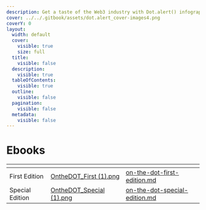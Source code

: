 ```yaml
---
description: Get a taste of the Web3 industry with Dot.alert() infographics.
cover: ../../.gitbook/assets/dot.alert_cover-images4.png
coverY: 0
layout:
  width: default
  cover:
    visible: true
    size: full
  title:
    visible: false
  description:
    visible: true
  tableOfContents:
    visible: true
  outline:
    visible: false
  pagination:
    visible: false
  metadata:
    visible: false
---
```


# Ebooks

<table data-card-size="large" data-view="cards"><thead><tr><th></th><th data-hidden data-card-cover data-type="files"></th><th data-hidden data-card-target data-type="content-ref"></th></tr></thead><tbody><tr><td>                               First Edition</td><td><a href="../../.gitbook/assets/OntheDOT_First (1).png">OntheDOT_First (1).png</a></td><td><a href="on-the-dot-first-edition.md">on-the-dot-first-edition.md</a></td></tr><tr><td>                             Special Edition</td><td><a href="../../.gitbook/assets/OntheDOT_Special (1).png">OntheDOT_Special (1).png</a></td><td><a href="on-the-dot-special-edition.md">on-the-dot-special-edition.md</a></td></tr></tbody></table>

